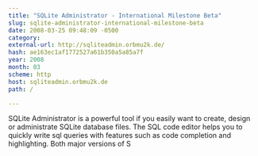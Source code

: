 ```yaml
---
title: "SQLite Administrator - International Milestone Beta"
slug: sqlite-administrator-international-milestone-beta
date: 2008-03-25 09:48:09 -0500
category: 
external-url: http://sqliteadmin.orbmu2k.de/
hash: ae163ec1af1772527a61b350a5a85a7f
year: 2008
month: 03
scheme: http
host: sqliteadmin.orbmu2k.de
path: /

---
```


SQLite Administrator is a powerful tool if you easily want to create, design or administrate SQLite database files. The SQL code editor helps you to quickly write sql queries with features such as code completion and highlighting. Both major versions of S
